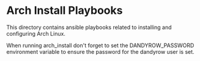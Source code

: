 # Arch Install Playbooks

This directory contains ansible playbooks related to installing and configuring 
Arch Linux.

When running arch_install don't forget to set the DANDYROW_PASSWORD environment
variable to ensure the password for the dandyrow user is set.
